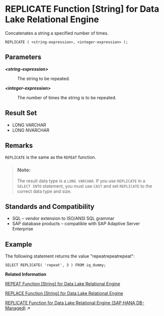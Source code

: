 <!-- loioa57a156384f2101597df9d785635d3b0 -->

# REPLICATE Function \[String\] for Data Lake Relational Engine

Concatenates a string a specified number of times.



```
REPLICATE ( <string-expression>, <integer-expression> );
```



<a name="loioa57a156384f2101597df9d785635d3b0__REPLICATE_parm1"/>

## Parameters


<dl>
<dt><b>

*<string-expression\>*

</b></dt>
<dd>

The string to be repeated.



</dd><dt><b>

*<integer-expression\>*

</b></dt>
<dd>

The number of times the string is to be repeated.



</dd>
</dl>



<a name="loioa57a156384f2101597df9d785635d3b0__REPLICATE_returns1"/>

## Result Set

-   LONG VARCHAR
-   LONG NVARCHAR



<a name="loioa57a156384f2101597df9d785635d3b0__REPLICATE_remarks1"/>

## Remarks

`REPLICATE` is the same as the `REPEAT` function.

> ### Note:  
> The result data type is a `LONG VARCHAR`. If you use `REPLICATE` in a `SELECT INTO` statement, you must use `CAST` and set `REPLICATE` to the correct data type and size.



<a name="loioa57a156384f2101597df9d785635d3b0__REPLICATE_standards1"/>

## Standards and Compatibility

-   SQL – vendor extension to ISO/ANSI SQL grammar
-   SAP database products – compatible with SAP Adaptive Server Enterprise



<a name="loioa57a156384f2101597df9d785635d3b0__REPLICATE_example1"/>

## Example

The following statement returns the value "repeatrepeatrepeat":

```
SELECT REPLICATE( 'repeat', 3 ) FROM iq_dummy;
```

**Related Information**  


[REPEAT Function \[String\] for Data Lake Relational Engine](repeat-function-string-for-data-lake-relational-engine-a579104.md "Concatenates a string a specified number of times.")

[REPLACE Function \[String\] for Data Lake Relational Engine](replace-function-string-for-data-lake-relational-engine-a579952.md "Replaces all occurrences of a substring with another substring.")

[REPLICATE Function for Data Lake Relational Engine (SAP HANA DB-Managed)](https://help.sap.com/viewer/a898e08b84f21015969fa437e89860c8/2023_4_QRC/en-US/1cb52e270b6c4ce4bc6ed9a00e09af0f.html "Concatenates a string a specified number of times.") :arrow_upper_right:

